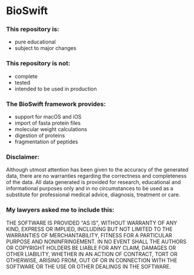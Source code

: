 # BioSwift

### This repository is:
- pure educational
- subject to major changes

### This repository is not:
- complete
- tested
- intended to be used in production

### The BioSwift framework provides:
- support for macOS and iOS
- import of fasta protein files
- molecular weight calculations
- digestion of proteins
- fragmentation of peptides

### Disclaimer:
Although utmost attention has been given to the accuracy of the generated data, there are no warranties regarding the correctness and completeness of the data. All data generated is provided for research, educational and informational purposes only and in no circumstances to be used as a substitute for professional medical advice, diagnosis, treatment or care.


### My lawyers asked me to include this:
THE SOFTWARE IS PROVIDED "AS IS", WITHOUT WARRANTY OF ANY KIND, EXPRESS OR IMPLIED, INCLUDING BUT NOT LIMITED TO THE WARRANTIES OF  MERCHANTABILITY, FITNESS FOR A PARTICULAR PURPOSE AND NONINFRINGEMENT. IN NO EVENT SHALL THE AUTHORS OR COPYRIGHT HOLDERS BE LIABLE  FOR ANY CLAIM, DAMAGES OR OTHER LIABILITY, WHETHER IN AN ACTION OF CONTRACT, TORT OR OTHERWISE, ARISING FROM, OUT OF OR IN CONNECTION WITH THE SOFTWARE OR THE USE OR OTHER DEALINGS IN THE SOFTWARE.
